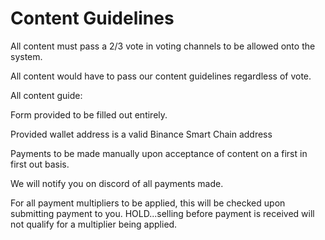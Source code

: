 # Content Guidelines

All content must pass a 2/3 vote in voting channels to be allowed onto the system.&#x20;

All content would have to pass our content guidelines regardless of vote.



All content guide:

Form provided to be filled out entirely.

Provided wallet address is a valid Binance Smart Chain address

Payments to be made manually upon acceptance of content on a first in first out basis.&#x20;

We will notify you on discord of all payments made.

For all payment multipliers to be applied, this will be checked upon submitting payment to you. HOLD...selling before payment is received will not qualify for a multiplier being applied.







